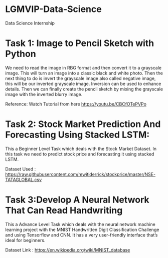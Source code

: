 # LGMVIP-Data-Science

Data Science Internship

# **Task 1: Image to Pencil Sketch with Python**
We need to read the image in RBG format and then convert it to a grayscale image. This will turn an image into a classic black and white photo. Then the next thing to do is invert the grayscale image also called negative image, this will be our inverted grayscale image. Inversion can be used to enhance details. Then we can finally create the pencil sketch by mixing the grayscale image with the inverted blurry image. 

Reference: Watch Tutorial from here https://youtu.be/CBCfOTePVPo

# **Task 2: Stock Market Prediction And Forecasting Using Stacked LSTM:**
This a Beginner Level Task which deals with the Stock Market Dataset.
In this task we need to predict stock price and forecasting it using stacked LSTM.

Dataset Used : https://raw.githubusercontent.com/mwitiderrick/stockprice/master/NSE-TATAGLOBAL.csv

# **Task 3:Develop A Neural Network That Can Read Handwriting**
This a Advance Level Task which deals with the neural network machine learning project with the MNIST Handwritten Digit Classification Challenge and using Tensorflow and CNN.
It has a very user-friendly interface that’s ideal for beginners.

Dataset Link : https://en.wikipedia.org/wiki/MNIST_database
